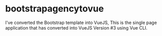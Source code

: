 # bootstrapagencytovue
I've converted the Bootstrap template into VueJS, This is the single page application that has converted into VueJS Version #3 using Vue CLI.
